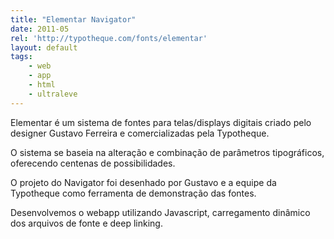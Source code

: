 ```yaml
---
title: "Elementar Navigator"
date: 2011-05
rel: 'http://typotheque.com/fonts/elementar'
layout: default
tags:
	- web
	- app
	- html
	- ultraleve
---
```


Elementar é um sistema de fontes para telas/displays digitais criado pelo designer Gustavo Ferreira e comercializadas pela Typotheque.

O sistema se baseia na alteração e combinação de parâmetros tipográficos, oferecendo centenas de possibilidades.

O projeto do Navigator foi desenhado por Gustavo e a equipe da Typotheque como ferramenta de demonstração das fontes.

Desenvolvemos o webapp utilizando Javascript, carregamento dinâmico dos arquivos de fonte e deep linking.